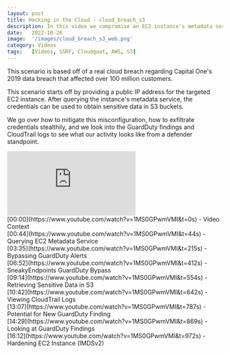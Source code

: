 ```yaml
---
layout: post
title: Hacking in the Cloud - cloud_breach_s3
description: In this video we compromise an EC2 instance's metadata service, obtain credentials that result in exfiltrating sensitive data, and we do all of this while being completely undetected!
date:   2022-10-26
image:  '/images/cloud_breach_s3_web.png'
category: Videos
tags:   [Videos, SSRF, Cloudgoat, AWS, S3]
---
```


This scenario is based off of a real cloud breach regarding Capital One's 2019 data breach that affected over 100 million customers. 

This scenario starts off by providing a public IP address for the targeted EC2 instance. After querying the instance's metadata service, the credentials can be used to obtain sensitive data in S3 buckets. 

We go over how to mitigate this misconfiguration, how to exfiltrate credentials stealthily, and we look into the GuardDuty findings and CloudTrail logs to see what our activity looks like from a defender standpoint.

<iframe src="https://www.youtube.com/embed/1MS0GPwmVMI" frameborder="0" allowfullscreen></iframe>
<br>
[00:00](https://www.youtube.com/watch?v=1MS0GPwmVMI&t=0s) - Video Context<br>
[00:44](https://www.youtube.com/watch?v=1MS0GPwmVMI&t=44s) - Querying EC2 Metadata Service <br>
[03:35](https://www.youtube.com/watch?v=1MS0GPwmVMI&t=215s) - Bypassing GuardDuty Alerts <br>
[06:52](https://www.youtube.com/watch?v=1MS0GPwmVMI&t=412s) - SneakyEndpoints GuardDuty Bypass <br>
[09:14](https://www.youtube.com/watch?v=1MS0GPwmVMI&t=554s) - Retrieving Sensitive Data in S3 <br>
[10:42](https://www.youtube.com/watch?v=1MS0GPwmVMI&t=642s) - Viewing CloudTrail Logs <br>
[13:07](https://www.youtube.com/watch?v=1MS0GPwmVMI&t=787s) - Potential for New GuardDuty Finding <br>
[14:29](https://www.youtube.com/watch?v=1MS0GPwmVMI&t=869s) - Looking at GuardDuty Findings<br>
[16:12](https://www.youtube.com/watch?v=1MS0GPwmVMI&t=972s) - Hardening EC2 Instance (IMDSv2)
